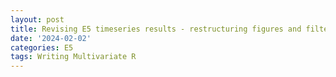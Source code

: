 ```yaml
---
layout: post
title: Revising E5 timeseries results - restructuring figures and filtering univariate data
date: '2024-02-02'
categories: E5
tags: Writing Multivariate R
---
```

